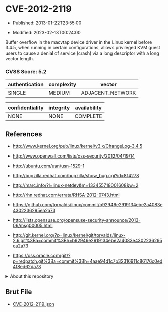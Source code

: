 # CVE-2012-2119

- Published: 2013-01-22T23:55:00

- Modified: 2023-02-13T00:24:00

Buffer overflow in the macvtap device driver in the Linux kernel before 3.4.5, when running in certain configurations, allows privileged KVM guest users to cause a denial of service (crash) via a long descriptor with a long vector length.

### CVSS Score: **5.2**

| authentication | complexity | vector |
| --- | --- | --- |
| SINGLE | MEDIUM | ADJACENT_NETWORK |

| confidentiality | integrity | availability |
| --- | --- | --- |
| NONE | NONE | COMPLETE |

## References

* http://www.kernel.org/pub/linux/kernel/v3.x/ChangeLog-3.4.5

* http://www.openwall.com/lists/oss-security/2012/04/19/14

* http://ubuntu.com/usn/usn-1529-1

* http://bugzilla.redhat.com/bugzilla/show_bug.cgi?id=814278

* http://marc.info/?l=linux-netdev&m=133455718001608&w=2

* http://rhn.redhat.com/errata/RHSA-2012-0743.html

* https://github.com/torvalds/linux/commit/b92946e2919134ebe2a4083e4302236295ea2a73

* http://lists.opensuse.org/opensuse-security-announce/2013-06/msg00005.html

* http://git.kernel.org/?p=linux/kernel/git/torvalds/linux-2.6.git%3Ba=commit%3Bh=b92946e2919134ebe2a4083e4302236295ea2a73

* https://oss.oracle.com/git/?p=redpatch.git%3Ba=commit%3Bh=4aae94d1c7b32316911c86176c0ed4f8ed62da73

<details>
<summary>About this repository</summary> 

  This repository is part of the project [Live Hack CVE](https://github.com/Live-Hack-CVE). Main website can be found [www.live-hack.org](https://www.live-hack.org) 
  
  Made by [Sn0wAlice](https://github.com/Sn0wAlice) for the people that care about security and need to have a feed of the latest CVEs. Hope you enjoy it, don't forget to star the repo and follow me on [Twitter](https://twitter.com/Sn0wAlice) and [Github](https://github.com/Sn0wAlice). And that is my [personnal website](https://www.alice-snow.me/)

  - [Home Page](https://github.com/Live-Hack-CVE)
  - [Framework](https://github.com/Live-Hack-CVE/cve-framework)
  - [CVE database](https://github.com/Live-Hack-CVE/full_database)
  - [Changelog](https://github.com/Live-Hack-CVE/Changelog)
</details>

## Brut File

* [CVE-2012-2119.json](https://raw.githubusercontent.com/Live-Hack-CVE/full_database/main/cves/2012/CVE-2012-2119.json)

